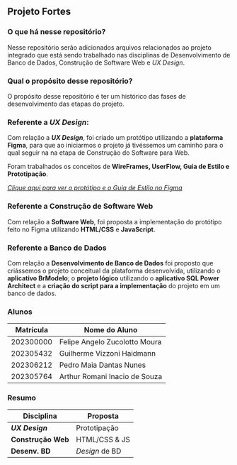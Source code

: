 ## Projeto Fortes

### O que há nesse repositório?

Nesse repositório serão adicionados arquivos relacionados ao projeto integrado que está sendo trabalhado nas disciplinas de Desenvolvimento de Banco de Dados, Construção de Software Web e _UX Design_.

### Qual o propósito desse repositório?

O propósito desse repositório é ter um histórico das fases de desenvolvimento das etapas do projeto.

### Referente a _UX Design_:

Com relação a **_UX Design_**, foi criado um protótipo utilizando a **plataforma Figma**, para que ao iniciarmos o projeto já tivéssemos um caminho para o qual seguir na na etapa de Construção do Software para Web.

Foram trabalhados os conceitos de **WireFrames, UserFlow, Guia de Estilo e Prototipação**.

[_Clique aqui para ver o protótipo e o Guia de Estilo no Figma_](<https://www.figma.com/file/Ovk3NuPNT5CT0lVo2Ccird/Prototipa%C3%A7%C3%A3o-Trabalho-Susileia---Projeto-UX-MIVV-(2)?type=design&node-id=0%3A1&mode=design&t=oS3I7ZTn2DrWJtW9-1>)

### Referente a Construção de Software Web

Com relação a **Software Web**, foi proposta a implementação do protótipo feito no Figma utilizando **HTML/CSS** e **JavaScript**.

### Referente a Banco de Dados

Com relação a **Desenvolvimento de Banco de Dados** foi proposto que criássemos o projeto conceitual da plataforma desenvolvida, utilizando o **aplicativo BrModelo**; o **projeto lógico** utilizando o **aplicativo SQL Power Architect** e a **criação do script para a implementação** do projeto em um banco de dados.

### Alunos

| Matrícula          | Nome do Aluno                   |
| ------------------ | --------------                  |
| 202300000          | Felipe Angelo Zucolotto Moura   |
| 202305432          | Guilherme Vizzoni Haidmann      |
| 202306212          | Pedro Maia Dantas Nunes         |
| 202305764          | Arthur Romani Inacio de Souza   | 

### Resumo

| Disciplina         | Proposta       |
| ------------------ | -------------- |
| **_UX Design_**    | Prototipação   |
| **Construção Web** | HTML/CSS & JS  |
| **Desenv. BD**     | _Design_ de BD |
